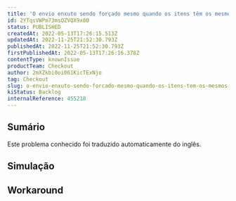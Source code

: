 ```yaml
---
title: 'O envio enxuto sendo forçado mesmo quando os itens têm os mesmos SLAs, mas em uma ordenação diferente'
id: 2YTqsVWPm73msQZVQX9x80
status: PUBLISHED
createdAt: 2022-05-13T17:26:15.513Z
updatedAt: 2022-11-25T21:52:30.793Z
publishedAt: 2022-11-25T21:52:30.793Z
firstPublishedAt: 2022-05-13T17:26:16.378Z
contentType: knownIssue
productTeam: Checkout
author: 2mXZkbi0oi061KicTExNjo
tag: Checkout
slug: o-envio-enxuto-sendo-forcado-mesmo-quando-os-itens-tem-os-mesmos-slas-mas-em-uma-ordenacao-diferente
kiStatus: Backlog
internalReference: 455218
---
```


## Sumário

<div class="alert alert-info">
  <p>Este problema conhecido foi traduzido automaticamente do inglês.</p>
</div>



## Simulação



## Workaround



